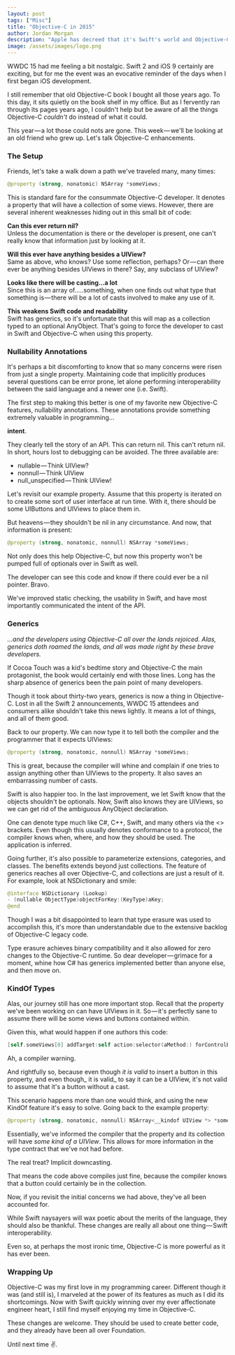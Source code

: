 ```yaml
---
layout: post
tags: ["Misc"]
title: "Objective-C in 2015"
author: Jordan Morgan
description: "Apple has decreed that it's Swift's world and Objective-C is just living in it. Paradoxically, it's almost made it better than it's ever been."
image: /assets/images/logo.png
---
```

WWDC 15 had me feeling a bit nostalgic. Swift 2 and iOS 9 certainly are exciting, but for me the event was an evocative reminder of the days when I first began iOS development.

I still remember that old Objective-C book I bought all those years ago. To this day, it sits quietly on the book shelf in my office. But as I fervently ran through its pages years ago, I couldn't help but be aware of all the things Objective-C _couldn't_ do instead of what it could.

This year — a lot those could nots are gone. This week — we'll be looking at an old friend who grew up. Let's talk Objective-C enhancements.

### The Setup

Friends, let's take a walk down a path we've traveled many, many times:
```swift
@property (strong, nonatomic) NSArray *someViews;
```
This is standard fare for the consummate Objective-C developer. It denotes a property that will have a collection of some views. However, there are several inherent weaknesses hiding out in this small bit of code:

**Can this ever return nil?**<br />
Unless the documentation is there or the developer is present, one can't really know that information just by looking at it.

**Will this ever have anything besides a UIView?**  
Same as above, who knows? Use some reflection, perhaps? Or — can there ever be anything besides UIViews in there? Say, any subclass of UIView?

**Looks like there will be casting…a lot**  
Since this is an array of…..something, when one finds out what type that something is — there will be a lot of casts involved to make any use of it.

**This weakens Swift code and readability**  
Swift has generics, so it's unfortunate that this will map as a collection typed to an optional AnyObject. That's going to force the developer to cast in Swift and Objective-C when using this property.

### Nullability Annotations

It's perhaps a bit discomforting to know that so many concerns were risen from just a single property. Maintaining code that implicitly produces several questions can be error prone, let alone performing interoperability between the said language and a newer one (i.e. Swift).

The first step to making this better is one of my favorite new Objective-C features, nullability annotations. These annotations provide something extremely valuable in programming…

**intent**.

They clearly tell the story of an API. This can return nil. This can't return nil. In short, hours lost to debugging can be avoided. The three available are:

* nullable — Think UIView?
* nonnull — Think UIView
* null_unspecified — Think UIView!

Let's revisit our example property. Assume that this property is iterated on to create some sort of user interface at run time. With it, there should be some UIButtons and UIViews to place them in.

But heavens — they shouldn't be nil in any circumstance. And now, that information is present:
```swift
@property (strong, nonatomic, nonnull) NSArray *someViews;
```
Not only does this help Objective-C, but now this property won't be pumped full of optionals over in Swift as well.

The developer can see this code and know if there could ever be a nil pointer. Bravo.

We've improved static checking, the usability in Swift, and have most importantly communicated the intent of the API.

### Generics

_…and the developers using Objective-C all over the lands rejoiced. Alas, generics doth roamed the lands, and all was made right by these brave developers._

If Cocoa Touch was a kid's bedtime story and Objective-C the main protagonist, the book would certainly end with those lines. Long has the sharp absence of generics been the pain point of many developers.

Though it took about thirty-two years, generics is now a thing in Objective-C. Lost in all the Swift 2 announcements, WWDC 15 attendees and consumers alike shouldn't take this news lightly. It means a lot of things, and all of them good.

Back to our property. We can now type it to tell both the compiler and the programmer that it expects UIViews:
```swift
@property (strong, nonatomic, nonnull) NSArray *someViews;
```
This is great, because the compiler will whine and complain if one tries to assign anything other than UIViews to the property. It also saves an embarrassing number of casts.

Swift is also happier too. In the last improvement, we let Swift know that the objects shouldn't be optionals. Now, Swift also knows they are UIViews, so we can get rid of the ambiguous AnyObject declaration.

One can denote type much like C#, C++, Swift, and many others via the <> brackets. Even though this usually denotes conformance to a protocol, the compiler knows when, where, and how they should be used. The application is inferred.

Going further, it's also possible to parameterize extensions, categories, and classes. The benefits extends beyond just collections. The feature of generics reaches all over Objective-C, and collections are just a result of it. For example, look at NSDictionary and smile:
```swift
@interface NSDictionary (Lookup)  
- (nullable ObjectType)objectForKey:(KeyType)aKey;  
@end
```
Though I was a bit disappointed to learn that type erasure was used to accomplish this, it's more than understandable due to the extensive backlog of Objective-C legacy code.

Type erasure achieves binary compatibility and it also allowed for zero changes to the Objective-C runtime. So dear developer — grimace for a moment, whine how C# has generics implemented better than anyone else, and then move on.

### KindOf Types

Alas, our journey still has one more important stop. Recall that the property we've been working on can have UIViews in it. So — it's perfectly sane to assume there will be some views and buttons contained within.

Given this, what would happen if one authors this code:
```swift
[self.someViews[0] addTarget:self action:selector(aMethod:) forControlEvents:UIControlEventTouchUpInside];
```
Ah, a compiler warning.

And rightfully so, because even though _it is valid_ to insert a button in this property, and even though_ it is valid_ to say it can be a UIView, it's not valid to assume that it's a button without a cast.

This scenario happens more than one would think, and using the new KindOf feature it's easy to solve. Going back to the example property:
```swift
@property (strong, nonatomic, nonnull) NSArray<__kindof UIView *> *someViews;
```
Essentially, we've informed the compiler that the property and its collection will have _some kind of a UIView_. This allows for more information in the type contract that we've not had before.

The real treat? Implicit downcasting.

That means the code above compiles just fine, because the compiler knows that a button could certainly be in the collection.

Now, if you revisit the initial concerns we had above, they've all been accounted for.

While Swift naysayers will wax poetic about the merits of the language, they should also be thankful. These changes are really all about one thing — Swift interoperability.

Even so, at perhaps the most ironic time, Objective-C is more powerful as it has ever been.

### Wrapping Up

Objective-C was my first love in my programming career. Different though it was (and still is), I marveled at the power of its features as much as I did its shortcomings. Now with Swift quickly winning over my ever affectionate engineer heart, I still find myself enjoying my time in Objective-C.

These changes are welcome. They should be used to create better code, and they already have been all over Foundation. 

Until next time ✌️.
